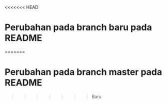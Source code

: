 <<<<<<< HEAD
# Perubahan pada branch baru pada README
=======
# Perubahan pada branch master pada README
>>>>>>> Baru
